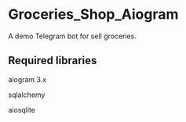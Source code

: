 # Groceries_Shop_Aiogram
A demo Telegram bot for sell groceries.

## Required libraries
aiogram 3.x

sqlalchemy

aiosqlite